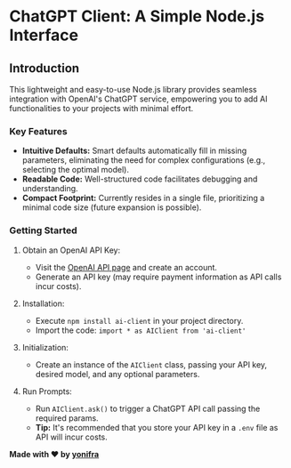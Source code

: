 
# ChatGPT Client: A Simple Node.js Interface

## Introduction

This lightweight and easy-to-use Node.js library provides seamless integration with OpenAI's ChatGPT service, empowering you to add AI functionalities to your projects with minimal effort.

### Key Features

* **Intuitive Defaults:** Smart defaults automatically fill in missing parameters, eliminating the need for complex configurations (e.g., selecting the optimal model).
* **Readable Code:** Well-structured code facilitates debugging and understanding.
* **Compact Footprint:** Currently resides in a single file, prioritizing a minimal code size (future expansion is possible).

### Getting Started

1. Obtain an OpenAI API Key:

   * Visit the [OpenAI API page](https://openai.com/blog/openai-api) and create an account.
   * Generate an API key (may require payment information as API calls incur costs).

2. Installation:

   * Execute `npm install ai-client` in your project directory.
   * Import the code: `import * as AIClient from 'ai-client'`

3. Initialization:

   * Create an instance of the `AIClient` class, passing your API key, desired model, and any optional parameters.

4. Run Prompts:

   * Run `AIClient.ask()` to trigger a ChatGPT API call passing the required params.
   * **Tip:** It's recommended that you store your API key in a `.env` file as API will incur costs.


**Made with ❤️ by [yonifra](https://github.com/yonifra)**
